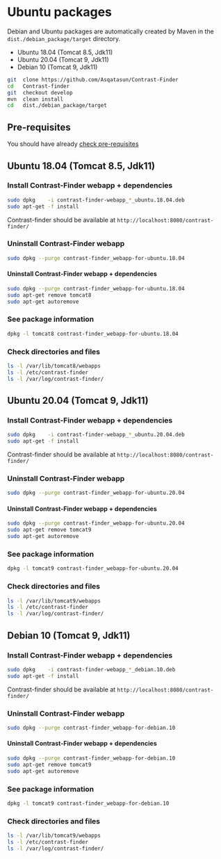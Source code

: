 # Ubuntu packages

Debian and Ubuntu packages are automatically created by Maven in the `dist./debian_package/target` directory.
- Ubuntu 18.04 (Tomcat 8.5, Jdk11)
- Ubuntu 20.04 (Tomcat 9, Jdk11)
- Debian 10 (Tomcat 9, Jdk11)

```bash
git  clone https://github.com/Asqatasun/Contrast-Finder
cd   Contrast-finder
git  checkout develop
mvn  clean install
cd   dist./debian_package/target
```

## Pre-requisites
You should have already [check pre-requisites](webapp_Pre-requisites.md)


## Ubuntu 18.04 (Tomcat 8.5, Jdk11)

### Install Contrast-Finder webapp  + dependencies
```bash
sudo dpkg    -i contrast-finder-webapp_*_ubuntu.18.04.deb
sudo apt-get -f install
```
Contrast-finder should be available at `http://localhost:8080/contrast-finder/`

### Uninstall Contrast-Finder webapp
```bash
sudo dpkg --purge contrast-finder_webapp-for-ubuntu.18.04
```

#### Uninstall Contrast-Finder webapp  + dependencies
```bash
sudo dpkg --purge contrast-finder_webapp-for-ubuntu.18.04
sudo apt-get remove tomcat8
sudo apt-get autoremove
```

### See package information
```bash
dpkg -l tomcat8 contrast-finder_webapp-for-ubuntu.18.04
```

### Check directories and files
```bash
ls -l /var/lib/tomcat8/webapps
ls -l /etc/contrast-finder
ls -l /var/log/contrast-finder/
```

## Ubuntu 20.04 (Tomcat 9, Jdk11)

### Install Contrast-Finder webapp  + dependencies
```bash
sudo dpkg    -i contrast-finder-webapp_*_ubuntu.20.04.deb
sudo apt-get -f install
```
Contrast-finder should be available at `http://localhost:8080/contrast-finder/`

### Uninstall Contrast-Finder webapp
```bash
sudo dpkg --purge contrast-finder_webapp-for-ubuntu.20.04
```

#### Uninstall Contrast-Finder webapp  + dependencies
```bash
sudo dpkg --purge contrast-finder_webapp-for-ubuntu.20.04
sudo apt-get remove tomcat9
sudo apt-get autoremove
```

### See package information
```bash
dpkg -l tomcat9 contrast-finder_webapp-for-ubuntu.20.04
```

### Check directories and files
```bash
ls -l /var/lib/tomcat9/webapps
ls -l /etc/contrast-finder
ls -l /var/log/contrast-finder/
```


## Debian 10 (Tomcat 9, Jdk11)

### Install Contrast-Finder webapp  + dependencies
```bash
sudo dpkg    -i contrast-finder-webapp_*_debian.10.deb
sudo apt-get -f install
```
Contrast-finder should be available at `http://localhost:8080/contrast-finder/`

### Uninstall Contrast-Finder webapp
```bash
sudo dpkg --purge contrast-finder_webapp-for-debian.10
```

#### Uninstall Contrast-Finder webapp  + dependencies
```bash
sudo dpkg --purge contrast-finder_webapp-for-debian.10
sudo apt-get remove tomcat9
sudo apt-get autoremove
```

### See package information
```bash
dpkg -l tomcat9 contrast-finder_webapp-for-debian.10
```

### Check directories and files
```bash
ls -l /var/lib/tomcat9/webapps
ls -l /etc/contrast-finder
ls -l /var/log/contrast-finder/
```

